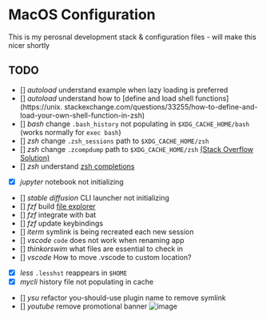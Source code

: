 # MacOS Configuration

This is my perosnal development stack & configuration files - will make this nicer shortly

## TODO

- [] *autoload* understand example when lazy loading is preferred
- [] *autoload* understand how to [define and load shell functions](https://unix.
stackexchange.com/questions/33255/how-to-define-and-load-your-own-shell-function-in-zsh)
- [] *bash* change `.bash_history` not populating in `$XDG_CACHE_HOME/bash` (works normally for `exec bash`)
- [] *zsh* change `.zsh_sessions` path to `$XDG_CACHE_HOME/zsh`
- [] *zsh* change `.zcompdump` path to `$XDG_CACHE_HOME/zsh` [(Stack Overflow Solution)](https://superuser.com/a/1785259/930403)
- [] *zsh* understand [zsh completions](https://thevaluable.dev/zsh-completion-guide-examples/)
- [x] *jupyter* notebook not initializing
- [] *stable diffusion* CLI launcher not initializing
- [] *fzf* build [file explorer](https://thevaluable.dev/practical-guide-fzf-example/)
- [] *fzf* integrate with bat
- [] *fzf* update keybindings
- [] *iterm* symlink is being recreated each new session
- [] *vscode* `code` does not work when renaming app
- [] *thinkorswim* what files are essential to check in
- [] *vscode* How to move .vscode to custom location?
- [x] *less* `.lesshst` reappears in `$HOME`
- [x] *mycli* history file not populating in cache
- [] *ysu* refactor you-should-use plugin name to remove symlink
- [] *youtube* remove promotional banner
![image](ytbanner.png)
